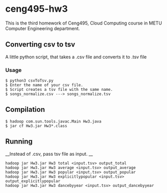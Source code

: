 # ceng495-hw3
This is the third homework of Ceng495, Cloud Computing course in METU Computer Engineering department.

## Converting csv to tsv
A little python script, that takes a .csv file and converts it to .tsv file 
### Usage
```
$ python3 csvToTsv.py
$ Enter the name of your csv file.
$ Script creates a tsv file with the same name.
$ songs_normalize.csv ---> songs_normalize.tsv 
```
## Compilation
```
$ hadoop com.sun.tools.javac.Main Hw3.java
$ jar cf Hw3.jar Hw3*.class
```
## Running

__Instead of .csv, pass tsv file as input. __
```
hadoop jar Hw3.jar Hw3 total <input.tsv> output_total
hadoop jar Hw3.jar Hw3 average <input.tsv> output_average
hadoop jar Hw3.jar Hw3 popular <input.tsv> output_popular
hadoop jar Hw3.jar Hw3 explicitlypopular <input.tsv> output_explicitlypopular
hadoop jar Hw3.jar Hw3 dancebyyear <input.tsv> output_dancebyyear
```

